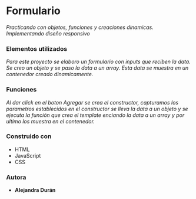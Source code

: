 # Formulario

_Practicando con objetos, funciones y creaciones dinamicas. Implementando diseño responsivo_

### Elementos utilizados

_Para este proyecto se elaboro un formulario con inputs que reciben la data. Se creo un objeto y se paso la data a un array. Esta data se muestra en un contenedor creado dinamicamente._

### Funciones

_Al dar click en el boton Agregar se crea el constructor, capturamos los parametros establecidos en el constructor se lleva la data a un objeto y se ejecuta la función que crea el template enciando la data a un array y por ultimo los muestra en el contenedor._

### Construido con

* HTML
* JavaScript
* CSS

### Autora

* **Alejandra Durán** 

